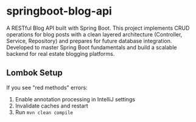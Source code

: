 # springboot-blog-api
A RESTful Blog API built with Spring Boot.
This project implements CRUD operations for blog posts with a clean layered architecture (Controller, Service, Repository) and prepares for future database integration. Developed to master Spring Boot fundamentals and build a scalable backend for real estate blogging platforms.

## Lombok Setup
If you see "red methods" errors:
1. Enable annotation processing in IntelliJ settings
2. Invalidate caches and restart
3. Run `mvn clean compile`
